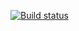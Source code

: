 [![Build status](https://ci.appveyor.com/api/projects/status/akeswuot1legnpfc?svg=true)](https://ci.appveyor.com/project/xmifunx/testclearfunction)
